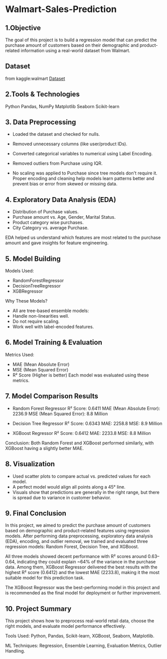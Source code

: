 # Walmart-Sales-Prediction

## 1.Objective

The goal of this project is to build a regression model that can predict the purchase amount of customers based on their demographic and product-related information using a real-world dataset from Walmart.

## Dataset
from kaggle:walmart
 <a href=" https://github.com/Aleenapatani03/Walmart-Sales-Prediction/blob/main/walmart.csv ">Dataset</a>
## 2.Tools & Technologies

Python
Pandas, NumPy
Matplotlib
Seaborn
Scikit-learn

## 3. Data Preprocessing

- Loaded the dataset and checked for nulls.

- Removed unnecessary columns (like user/product IDs).

- Converted categorical variables to numerical using Label Encoding.

- Removed outliers from Purchase using IQR.

- No scaling was applied to Purchase since tree models don't require it.
Proper encoding and cleaning help models learn patterns better and prevent bias or error from skewed or missing data.

## 4. Exploratory Data Analysis (EDA)

- Distribution of Purchase values.
- Purchase amount vs. Age, Gender, Marital Status.
- Product category wise purchases.
- City Category vs. average Purchase.
  
EDA helped us understand which features are most related to the purchase amount and gave insights for feature engineering.

##  5. Model Building
Models Used:
- RandomForestRegressor
- DecisionTreeRegressor
- XGBRegressor

Why These Models?
- All are tree-based ensemble models:
- Handle non-linearities well.
- Do not require scaling.
- Work well with label-encoded features.

## 6. Model Training & Evaluation
Metrics Used:
- MAE (Mean Absolute Error)
- MSE (Mean Squared Error)
- R² Score (Higher is better)
Each model was evaluated using these metrics.

## 7. Model Comparison Results
- Random Forest Regressor
  R² Score: 0.6411
  MAE (Mean Absolute Error): 2236.9
  MSE (Mean Squared Error): 8.8 Million

- Decision Tree Regressor
  R² Score: 0.6343
  MAE: 2258.8
  MSE: 8.9 Million

- XGBoost Regressor
  R² Score: 0.6412
  MAE: 2233.8
  MSE: 8.8 Million
  
Conclusion: Both Random Forest and XGBoost performed similarly, with XGBoost having a slightly better MAE.

## 8. Visualization

- Used scatter plots to compare actual vs. predicted values for each model.
- A perfect model would align all points along a 45° line.
- Visuals show that predictions are generally in the right range, but there is spread due to variance in customer behavior.

## 9. Final Conclusion

In this project, we aimed to predict the purchase amount of customers based on demographic and product-related features using regression models. After performing data preprocessing, exploratory data analysis (EDA), encoding, and outlier removal, we trained and evaluated three regression models: Random Forest, Decision Tree, and XGBoost.

All three models showed decent performance with R² scores around 0.63–0.64, indicating they could explain ~64% of the variance in the purchase data. Among them, XGBoost Regressor delivered the best results with the highest R² score (0.6412) and the lowest MAE (2233.8), making it the most suitable model for this prediction task.

The XGBoost Regressor was the best-performing model in this project and is recommended as the final model for deployment or further improvement.

##  10. Project Summary

This project shows how to preprocess real-world retail data, choose the right models, and evaluate model performance effectively.

Tools Used: Python, Pandas, Scikit-learn, XGBoost, Seaborn, Matplotlib.

ML Techniques: Regression, Ensemble Learning, Evaluation Metrics, Outlier Handling.




